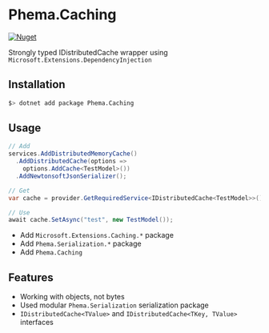 # Phema.Caching

[![Nuget](https://img.shields.io/nuget/v/Phema.Caching.svg)](https://www.nuget.org/packages/Phema.Caching)

Strongly typed IDistributedCache wrapper using `Microsoft.Extensions.DependencyInjection`

## Installation

```bash
$> dotnet add package Phema.Caching
```

## Usage

```csharp
// Add
services.AddDistributedMemoryCache()
  .AddDistributedCache(options =>
    options.AddCache<TestModel>())
  .AddNewtonsoftJsonSerializer();

// Get
var cache = provider.GetRequiredService<IDistributedCache<TestModel>>();

// Use
await cache.SetAsync("test", new TestModel());
```

- Add `Microsoft.Extensions.Caching.*` package
- Add `Phema.Serialization.*` package
- Add `Phema.Caching`

## Features

- Working with objects, not bytes
- Used modular `Phema.Serialization` serialization package
- `IDistributedCache<TValue>` and `IDistributedCache<TKey, TValue>` interfaces